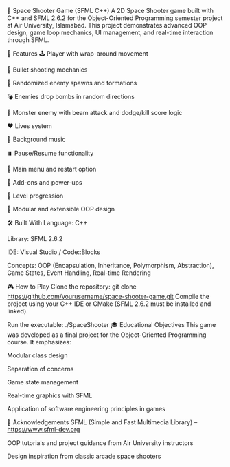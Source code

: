 🚀 Space Shooter Game (SFML C++)
A 2D Space Shooter game built with C++ and SFML 2.6.2 for the Object-Oriented Programming semester project at Air University, Islamabad. 
This project demonstrates advanced OOP design, game loop mechanics, UI management, and real-time interaction through SFML.

🧠 Features
🕹️ Player with wrap-around movement

🔫 Bullet shooting mechanics

👾 Randomized enemy spawns and formations

💣 Enemies drop bombs in random directions

🧟 Monster enemy with beam attack and dodge/kill score logic

❤️ Lives system

🎵 Background music

⏸️ Pause/Resume functionality

📜 Main menu and restart option

🧩 Add-ons and power-ups

🏁 Level progression

🧱 Modular and extensible OOP design

🛠️ Built With
Language: C++

Library: SFML 2.6.2

IDE: Visual Studio / Code::Blocks

Concepts: OOP (Encapsulation, Inheritance, Polymorphism, Abstraction), Game States, Event Handling, Real-time Rendering

🎮 How to Play
Clone the repository:
git clone https://github.com/yourusername/space-shooter-game.git
Compile the project using your C++ IDE or CMake (SFML 2.6.2 must be installed and linked).

Run the executable:
./SpaceShooter
🎓 Educational Objectives
This game was developed as a final project for the Object-Oriented Programming course. It emphasizes:

Modular class design

Separation of concerns

Game state management

Real-time graphics with SFML

Application of software engineering principles in games

🙌 Acknowledgements
SFML (Simple and Fast Multimedia Library) – https://www.sfml-dev.org

OOP tutorials and project guidance from Air University instructors

Design inspiration from classic arcade space shooters
